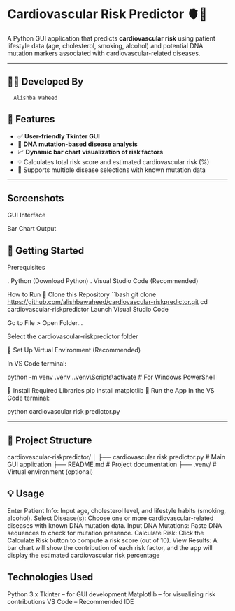 # Cardiovascular Risk Predictor 🫀🧬

A Python GUI application that predicts **cardiovascular risk** using patient lifestyle data (age, cholesterol, smoking, alcohol) and potential DNA mutation markers associated with cardiovascular-related diseases.

---



## 👩‍💻 Developed By
   
      Alishba Waheed


## 📌 Features

- ✅ **User-friendly Tkinter GUI**
- 🧬 **DNA mutation-based disease analysis**
- 📈 **Dynamic bar chart visualization of risk factors**
- 💡 Calculates total risk score and estimated cardiovascular risk (%)
- 🧾 Supports multiple disease selections with known mutation data

---

## Screenshots
GUI Interface

Bar Chart Output

## 🚀 Getting Started
Prerequisites

. Python  (Download Python)
.  Visual Studio Code (Recommended)

How to Run
🔹 Clone this Repository
``bash
git clone https://github.com/alishbawaheed/cardiovascular-riskpredictor.git
cd cardiovascular-riskpredictor
Launch Visual Studio Code

Go to File > Open Folder...

Select the cardiovascular-riskpredictor folder

🔹 Set Up Virtual Environment (Recommended)

In VS Code terminal:

python -m venv .venv
.\.venv\Scripts\activate       # For Windows PowerShell

🔹 Install Required Libraries
pip install matplotlib
🔹 Run the App
In the VS Code terminal:

python cardiovascular risk predictor.py

---

## 📁 Project Structure

cardiovascular-riskpredictor/
│
├── cardiovascular risk predictor.py # Main GUI application
├── README.md # Project documentation
├── .venv/ # Virtual environment (optional)


## 💡 Usage
Enter Patient Info: Input age, cholesterol level, and lifestyle habits (smoking, alcohol).
Select Disease(s): Choose one or more cardiovascular-related diseases with known DNA mutation data.
Input DNA Mutations: Paste DNA sequences to check for mutation presence.
Calculate Risk: Click the Calculate Risk button to compute a risk score (out of 10).
View Results: A bar chart will show the contribution of each risk factor, and the app will display the estimated cardiovascular risk percentage


## Technologies Used
Python 3.x
Tkinter – for GUI development
Matplotlib – for visualizing risk contributions
VS Code – Recommended IDE